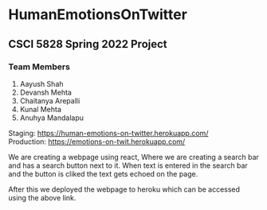 # HumanEmotionsOnTwitter
## CSCI 5828 Spring 2022 Project
### Team Members
1. Aayush Shah
2. Devansh Mehta
3. Chaitanya Arepalli
4. Kunal Mehta
5. Anuhya Mandalapu

Staging: 
https://human-emotions-on-twitter.herokuapp.com/</br>
Production:
https://emotions-on-twit.herokuapp.com/

We are creating a webpage using react, Where we are creating a search bar and has a search button next to it.
When text is entered in the search bar and the button is cliked the text gets echoed on the page.

After this we deployed the webpage to heroku which can be accessed using the above link.
